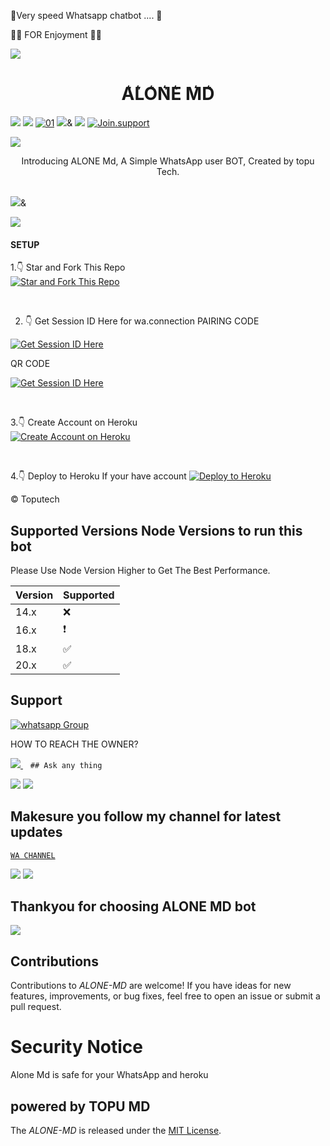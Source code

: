 
🚀Very speed Whatsapp chatbot .... 🚀 


🍒🍓  FOR Enjoyment 🍓🍒


<a><img src='https://i.imgur.com/LyHic3i.gif'/></a>
 <h1 align="center"> A͛L͛O͛N͛E͛ M͛D͛ </h1>
<a><img src='https://i.imgur.com/LyHic3i.gif'/></a>
<a><img src='https://i.imgur.com/LyHic3i.gif'/></a>
        <a href="https://ibb.co/N6NMDtn"><img src="https://files.catbox.moe/xx6hhe.jpg" alt="01" border="0" /></a>                     
<a><img src='https://i.imgur.com/LyHic3i.gif'/>&</a>
<a><img src='https://i.imgur.com/LyHic3i.gif'/></a>
<a href='https://whatsapp.com/channel/0029VaeRrcnADTOKzivM0S1r' target="_blank"><img alt='Join.support' src='https://img.shields.io/badge/Join for support...-100000?style=for-the-badge&logo=scan&logoColor=white&labelColor=black&color=skyblue'/></a>


<a><img src='https://i.imgur.com/LyHic3i.gif'/></a>
 
<p align="center"> Introducing ALONE Md, A Simple WhatsApp user BOT, Created by topu Tech.
</p>

  <a href="https://ibb.co/N6NMDtn"><mp4 src="https://files.catbox.moe/xx6hhe.jpg" alt="01" border="0" /></a>                     
<a><img src='https://i.imgur.com/LyHic3i.gif'/>&</a>
 




<a><img src='https://i.imgur.com/LyHic3i.gif'/></a>


#### SETUP

1.👇 Star and Fork This Repo  
[![Star and Fork This Repo](https://img.shields.io/static/v1?label=Star%20%26%20Fork%20This%20Repo&message=GitHub&color=181717&style=for-the-badge&logo=github&logoColor=white)](https://github.com/Toputech/ALONE-MD-V1/fork)  

<br>

2. 👇 Get Session ID Here for wa.connection
PAIRING CODE

[![Get Session ID Here](https://img.shields.io/static/v1?label=Session%20ID&message=Generate&color=FF4500&style=for-the-badge&logo=firefox&logoColor=orange)](https://topu-scanner.onrender.com/pair) 

QR CODE

[![Get Session ID Here](https://img.shields.io/static/v1?label=Session%20ID&message=Generate&color=FF4500&style=for-the-badge&logo=firefox&logoColor=orange)](https://topu-scanner.onrender.com/qr) 


<br>

3.👇 Create Account on Heroku  
[![Create Account on Heroku](https://img.shields.io/static/v1?label=Create%20Account&message=Heroku&color=430098&style=for-the-badge&logo=heroku&logoColor=red)](https://heroku.com)  

<br>

4.👇 Deploy to Heroku If your have account
[![Deploy to Heroku](https://img.shields.io/static/v1?label=Deploy%20to&message=Heroku&color=430098&style=for-the-badge&logo=heroku&logoColor=white)](https://dashboard.heroku.com/new?template=https://github.com/Topu-tech/ALONE-MD)  


   © Toputech 


   
## Supported Versions Node Versions to run this bot

Please Use Node Version Higher to Get The Best Performance.

| Version | Supported          |
| ------- | ------------------ |
| 14.x   | :x: |
| 16.x   | ❗                |
| 18.x   | :white_check_mark: |
| 20.x   | ✅                |

## Support 
<a href="https://whatsapp.com/channel/0029VaeRrcnADTOKzivM0S1r" target="_blank">
    <img alt="whatsapp Group" src="https://img.shields.io/badge/ Whatsapp Support Channel -25D366?style=for-the-badge&logo=whatsapp&logoColor=white" />
  </a>
</p>


HOW TO REACH THE OWNER? 
 
   
   <a href="https://wa.me/c/+255673750170">
    <img src="https://img.shields.io/badge/WhatsApp-25D366?style=for-the-badge&logo=whatsapp&logoColor=white" />
  </a>&nbsp;&nbsp;
   <a

    ## Ask any thing
<a><img src='https://i.imgur.com/LyHic3i.gif'/></a>
<a><img src='https://i.imgur.com/LyHic3i.gif'/></a>



## Makesure you follow my channel for latest updates 
 [`WA CHANNEL`](https://whatsapp.com/channel/0029VaeRrcnADTOKzivM0S1r)



<a><img src='https://i.imgur.com/LyHic3i.gif'/></a>
<a><img src='https://i.imgur.com/LyHic3i.gif'/></a>
   
   
## Thankyou for choosing ALONE MD bot 


<a><img src='https://i.imgur.com/LyHic3i.gif'/></a>

## Contributions


Contributions to *ALONE-MD* are welcome! If you have ideas for new features, improvements, or bug fixes, feel free to open an issue or submit a pull request.

# Security Notice
Alone Md is safe for your WhatsApp and heroku



## powered by TOPU MD



The *ALONE-MD* is released under the [MIT License](https://opensource.org/licenses/MIT).

